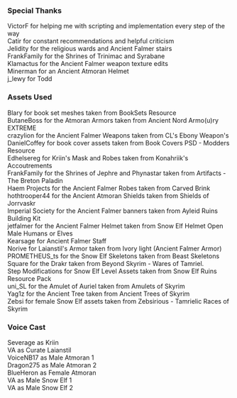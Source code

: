 ### Special Thanks

VictorF for helping me with scripting and implementation every step of the way\
Catir for constant recommendations and helpful criticism\
Jelidity for the religious wards and Ancient Falmer stairs\
FrankFamily for the Shrines of Trinimac and Syrabane\
Klamactus for the Ancient Falmer weapon texture edits\
Minerman for an Ancient Atmoran Helmet\
j_lewy for Todd

### Assets Used

Blary for book set meshes taken from BookSets Resource\
ButaneBoss for the Atmoran Armors taken from Ancient Nord Armo(u)ry EXTREME\
crazylion for the Ancient Falmer Weapons taken from CL's Ebony Weapon's\
DanielCoffey for book cover assets taken from Book Covers PSD - Modders Resource\
Edhelsereg for Kriin's Mask and Robes taken from Konahriik's Accoutrements\
FrankFamily for the Shrines of Jephre and Phynastar taken from Artifacts - The Breton Paladin\
Haem Projects for the Ancient Falmer Robes taken from Carved Brink\
hothtrooper44 for the Ancient Atmoran Shields taken from Shields of Jorrvaskr\
Imperial Society for the Ancient Falmer banners taken from Ayleid Ruins Building Kit\
jetfalmer for the Ancient Falmer Helmet taken from Snow Elf Helmet Open Male Humans or Elves\
Kearsage for Ancient Falmer Staff\
Norive for Laianstil's Armor taken from Ivory light (Ancient Falmer Armor)\
PROMETHEUS_ts for the Snow Elf Skeletons taken from Beast Skeletons\
Square for the Drakr taken from Beyond Skyrim - Wares of Tamriel.\
Step Modifications for Snow Elf Level Assets taken from Snow Elf Ruins Resource Pack\
uni_SL for the Amulet of Auriel taken from Amulets of Skyrim\
Yag1z for the Ancient Tree taken from Ancient Trees of Skyrim\
Zebsi for female Snow Elf assets taken from Zebsirious - Tamrielic Races of Skyrim

### Voice Cast

Severage as Kriin\
VA as Curate Laianstil\
VoiceNB17 as Male Atmoran 1\
Dragon275 as Male Atmoran 2\
BlueHeron as Female Atmoran\
VA as Male Snow Elf 1\
VA as Male Snow Elf 2

